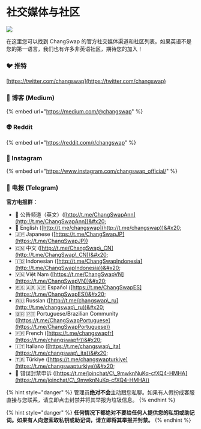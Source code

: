 # 社交媒体与社区

![](https://gblobkcdn.gitbook.com/assets%2F-MHREX7DHcljbY5IkjgJ%2F-MbFSP32KpyXLujbE6FD%2F-MbFS\_7dZYjmW5bxttCI%2Fdocs%20masthead%20\(22\).png?alt=media\&token=388670fb-9f6d-4a19-b434-ffd618be1c03)

在这里您可以找到 ChangSwap 的官方社交媒体渠道和社区列表。如果英语不是您的第一语言，我们也有许多非英语社区，期待您的加入！

### 🐦 推特

[https://twitter.com/changswap](https://twitter.com/changswap)

### 📰 博客 (Medium)

{% embed url="https://medium.com/@changswap" %}

### 👽 Reddit

{% embed url="https://reddit.com/r/changswap" %}

### 🤳 Instagram

{% embed url="https://www.instagram.com/changswap_official/" %}

### 💬 电报 (Telegram)

**官方电报群：**&#x20;

* 📣 公告频道（英文）([http://t.me/ChangSwapAnn](http://t.me/ChangSwapAnn))&#x20;
* 🥞 English ([http://t.me/changswap](http://t.me/changswap))&#x20;
* 🇯🇵 Japanese ([https://t.me/ChangSwapJP](https://t.me/ChangSwapJP))
* 🇨🇳 中文 ([http://t.me/ChangSwap\_CN](http://t.me/ChangSwap\_CN))&#x20;
* 🇮🇩 Indonesian ([http://t.me/ChangSwapIndonesia](http://t.me/ChangSwapIndonesia))&#x20;
* 🇻🇳 Việt Nam ([https://t.me/ChangSwapVN](https://t.me/ChangSwapVN))&#x20;
* 🇪🇸 🇦🇷 🇻🇪 Español ([https://t.me/ChangSwapES](https://t.me/ChangSwapES))&#x20;
* 🇷🇺 Russian ([http://t.me/changswap\_ru](http://t.me/changswap\_ru))&#x20;
* 🇧🇷 🇵🇹 Portuguese/Brazilian Community ([https://t.me/ChangSwapPortuguese](https://t.me/ChangSwapPortuguese))
* &#x20;🇫🇷 French ([https://t.me/changswapfr](https://t.me/changswapfr))&#x20;
* 🇮🇹 Italiano ([https://t.me/changswap\_ita](https://t.me/changswap\_ita))&#x20;
* 🇹🇷 Türkiye ([https://t.me/changswapturkiye](https://t.me/changswapturkiye))&#x20;
* 😤 错误封禁申诉 ([https://t.me/joinchat/C\_9mwknNuKq-cfXQ4-HMHA](https://t.me/joinchat/C\_9mwknNuKq-cfXQ4-HMHA))

{% hint style="danger" %}
管理员**绝对不会**主动跟您私聊。如果有人假扮成客服直接与您联系，请立即点击封禁并将其举报为垃圾信息。
{% endhint %}

{% hint style="danger" %}
**任何情况下都绝对不要给任何人提供您的私钥或助记词。如果有人向您索取私钥或助记词，请立即将其举报并封禁。**
{% endhint %}

